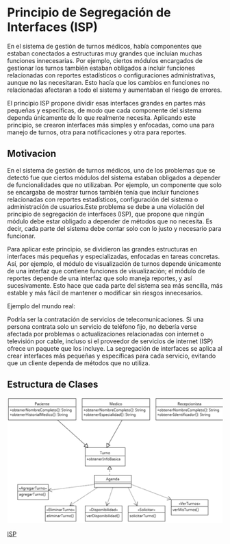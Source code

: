 # Principio de Segregación de Interfaces (ISP)
En el sistema de gestión de turnos médicos, había componentes que estaban conectados a estructuras muy grandes que incluían muchas funciones innecesarias. Por ejemplo, ciertos módulos encargados de gestionar los turnos también estaban obligados a incluir funciones relacionadas con reportes estadísticos o configuraciones administrativas, aunque no las necesitaran. Esto hacía que los cambios en funciones no relacionadas afectaran a todo el sistema y aumentaban el riesgo de errores.

El principio ISP propone dividir esas interfaces grandes en partes más pequeñas y específicas, de modo que cada componente del sistema dependa únicamente de lo que realmente necesita. Aplicando este principio, se crearon interfaces más simples y enfocadas, como una para manejo de turnos, otra para notificaciones y otra para reportes.

## Motivacion 

En el sistema de gestión de turnos médicos, uno de los problemas que se detectó fue que ciertos módulos del sistema estaban obligados a depender de funcionalidades que no utilizaban. Por ejemplo, un componente que solo se encargaba de mostrar turnos también tenía que incluir funciones relacionadas con reportes estadísticos, configuración del sistema o administración de usuarios.Este problema se debe a una violación del principio de segregación de interfaces (ISP), que propone que ningún módulo debe estar obligado a depender de métodos que no necesita. Es decir, cada parte del sistema debe contar solo con lo justo y necesario para funcionar.

Para aplicar este principio, se dividieron las grandes estructuras en interfaces más pequeñas y especializadas, enfocadas en tareas concretas. Así, por ejemplo, el módulo de visualización de turnos depende únicamente de una interfaz que contiene funciones de visualización; el módulo de reportes depende de una interfaz que solo maneja reportes, y así sucesivamente. Esto hace que cada parte del sistema sea más sencilla, más estable y más fácil de mantener o modificar sin riesgos innecesarios.

Ejemplo del mundo real: 

Podría ser la contratación de servicios de telecomunicaciones. Si una persona contrata solo un servicio de teléfono fijo, no debería verse afectada por problemas o actualizaciones relacionadas con internet o televisión por cable, incluso si el proveedor de servicios de internet (ISP) ofrece un paquete que los incluye. La segregación de interfaces se aplica al crear interfaces más pequeñas y específicas para cada servicio, evitando que un cliente dependa de métodos que no utiliza. 


## Estructura de Clases

![SOLIDisp jpeg](isp.png)

[ISP](https://drive.google.com/file/d/1eZuJxdsszW-ZRbZB7j36EWNnsREOM0r8/view?usp=sharing)
